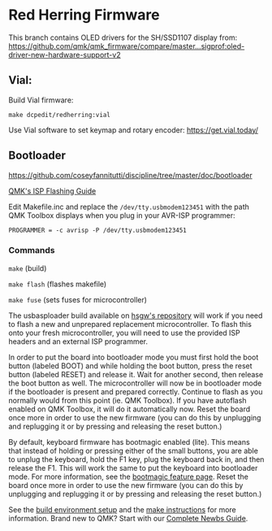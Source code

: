 # Red Herring Firmware
This branch contains OLED drivers for the SH/SSD1107 display from:
https://github.com/qmk/qmk_firmware/compare/master...sigprof:oled-driver-new-hardware-support-v2 

## Vial:

Build Vial firmware:

`make dcpedit/redherring:vial`

Use Vial software to set keymap and rotary encoder:
https://get.vial.today/
    
## Bootloader
https://github.com/coseyfannitutti/discipline/tree/master/doc/bootloader

[QMK's ISP Flashing Guide](https://github.com/qmk/qmk_firmware/blob/master/docs/isp_flashing_guide.md)

Edit Makefile.inc and replace the `/dev/tty.usbmodem123451` with the path QMK Toolbox displays when you plug in your AVR-ISP programmer:

`PROGRAMMER = -c avrisp -P /dev/tty.usbmodem123451`

### Commands

`make` (build)

`make flash` (flashes makefile)

`make fuse` (sets fuses for microcontroller)


The usbasploader build available on [hsgw's repository](https://github.com/hsgw/USBaspLoader/tree/plaid) will work if you need to flash a new and unprepared replacement microcontroller. To flash this onto your fresh microcontroller, you will need to use the provided ISP headers and an external ISP programmer.

In order to put the board into bootloader mode you must first hold the boot button (labeled BOOT) and while holding the boot button, press the reset button (labeled RESET) and release it. Wait for another second, then release the boot button as well. The microcontroller will now be in bootloader mode if the bootloader is present and prepared correctly. Continue to flash as you normally would from this point (ie. QMK Toolbox). If you have autoflash enabled on QMK Toolbox, it will do it automatically now. Reset the board once more in order to use the new firmware (you can do this by unplugging and replugging it or by pressing and releasing the reset button.)

By default, keyboard firmware has bootmagic enabled (lite). This means that instead of holding or pressing either of the small buttons, you are able to unplug the keyboard, hold the F1 key, plug the keyboard back in, and then release the F1. This will work the same to put the keyboard into bootloader mode. For more information, see the [bootmagic feature page](https://beta.docs.qmk.fm/using-qmk/hardware-features/feature_bootmagic). Reset the board once more in order to use the new firmware (you can do this by unplugging and replugging it or by pressing and releasing the reset button.)



See the [build environment setup](https://docs.qmk.fm/#/getting_started_build_tools) and the [make instructions](https://docs.qmk.fm/#/getting_started_make_guide) for more information. Brand new to QMK? Start with our [Complete Newbs Guide](https://docs.qmk.fm/#/newbs).
